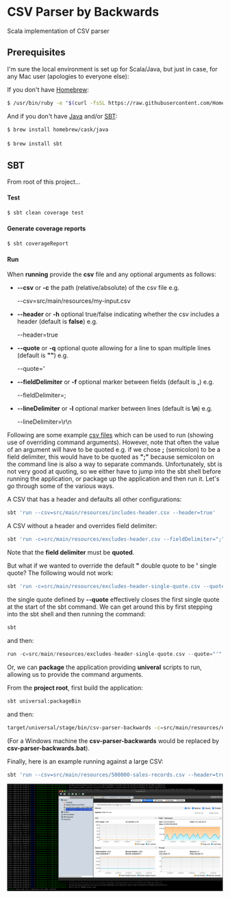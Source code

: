 # CSV Parser by Backwards

Scala implementation of CSV parser

## Prerequisites

I'm sure the local environment is set up for Scala/Java, but just in case, for any Mac user (apologies to everyone else):

If you don't have [Homebrew](https://brew.sh/):

```bash
$ /usr/bin/ruby -e "$(curl -fsSL https://raw.githubusercontent.com/Homebrew/install/master/install)"
```

And if you don't have [Java](https://www.java.com/) and/or [SBT](https://www.scala-sbt.org/):

```bash
$ brew install homebrew/cask/java

$ brew install sbt
```

## SBT

From root of this project...

#### Test

```bash
$ sbt clean coverage test
```

#### Generate coverage reports

```bash
$ sbt coverageReport
```

#### Run

When **running** provide the **csv** file and any optional arguments as follows:

- **--csv** or **-c** the path (relative/absolute) of the csv file e.g.

  --csv=src/main/resources/my-input.csv

- **--header** or **-h** optional true/false indicating whether the csv includes a header (default is **false**) e.g.

  --header=true
  
- **--quote** or **-q** optional quote allowing for a line to span multiple lines (default is **""**) e.g.

  --quote='

- **--fieldDelimiter** or **-f** optional marker between fields (default is **,**) e.g.

  --fieldDelimiter=;

- **--lineDelimiter** or **-l** optional marker between lines (default is **\n**) e.g.

  --lineDelimiter=\r\n

Following are some example [csv files](src/main/resources) which can be used to run (showing use of overriding command arguments). However, note that often the value of an argument will have to be quoted e.g. if we chose **;** (semicolon) to be a field delimiter, this would have to be quoted as **";"** because semicolon on the command line is also a way to separate commands. Unfortunately, sbt is not very good at quoting, so we either have to jump into the sbt shell before running the application, or package up the application and then run it. Let's go through some of the various ways.

A CSV that has a header and defaults all other configurations:

```bash
sbt 'run --csv=src/main/resources/includes-header.csv --header=true'
```

A CSV without a header and overrides field delimiter:

```bash
sbt 'run -c=src/main/resources/excludes-header.csv --fieldDelimiter=";"'
```

Note that the **field delimiter** must be **quoted**.

But what if we wanted to override the default **"** double quote to be **'** single quote? The following would not work:

```bash
sbt 'run -c=src/main/resources/excludes-header-single-quote.csv --quote="'" --fieldDelimiter=";"' 
```

the single quote defined by **--quote** effectively closes the first single quote at the start of the sbt command. We can get around this by first stepping into the sbt shell and then running the command:

```bash
sbt
```

and then:

```scala
run -c=src/main/resources/excludes-header-single-quote.csv --quote="'" --fieldDelimiter=";"
```

Or, we can **package** the application providing **univeral** scripts to run, allowing us to provide the command arguments.

From the **project root**, first build the application:

```bash
sbt universal:packageBin
```

and then:

```bash
target/universal/stage/bin/csv-parser-backwards -c=src/main/resources/excludes-header-single-quote.csv --quote="'" --fieldDelimiter=";"
```

(For a Windows machine the **csv-parser-backwards** would be replaced by **csv-parser-backwards.bat**).

Finally, here is an example running against a large CSV:

```bash
sbt 'run --csv=src/main/resources/500000-sales-records.csv --header=true'
```

![App resources](docs/images/app-resources.png)